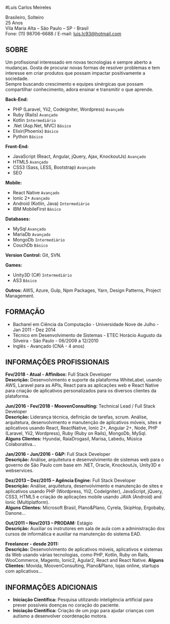 #Luís Carlos Meireles

Brasileiro, Solteiro <br/>
25 Anos<br/>
Vila Maria Alta – São Paulo – SP - Brasil<br/>
Fone: (11) 98706-6688 / E-mail: luis.lc93@hotmail.com<br/>

## SOBRE

Um profissional interessado em novas tecnologias e sempre aberto a mudanças. Gosta de procurar novas formas de resolver problemas e tem interesse em criar produtos que possam impactar positivamente a sociedade. <br/>
Sempre buscando crescimento e equipes sinérgicas que possam compartilhar conhecimento, adora ensinar e transmitir o que aprende.

**Back-End:** 
 - PHP (Laravel, Yii2, Codeigniter, Wordpress) ```Avançado```
 - Ruby (Rails) ```Avançado```
 - Kotlin ```Intermediário```
 - .Net (Asp.Net, MVC) ```Básico```
 - Elixir(Phoenix) ```Básico```
 - Python ```Básico```

**Front-End:** 
 - JavaScript (React, Angular, jQuery, Ajax, KnockoutJs) ```Avançado```
 - HTML5 ```Avançado```
 - CSS3 (Sass, LESS, Bootstrap) ```Avançado```
 - SEO

**Mobile:** 
 - React Native ```Avançado```
 - Ionic 2+ ```Avançado```
 - Android (Kotlin, Java) ```Intermediário```
 - IBM MobileFirst ```Básico```

**Databases:** 
 - MySql ```Avançado```
 - MariaDb ```Avançado```
 - MongoDb ```Intermediário```
 - CouchDb ```Básico```

**Version Control:** Git, SVN.

**Games:** 
 - Unity3D (C#) ```Intermediário```
 - AS3 ```Básico```

**Outros:** AWS, Azure, Gulp, Npm Packages, Yarn, Design Patterns, Project Management.

## FORMAÇÃO

 - Bacharel em Ciência da Computação - Universidade Nove de Julho - Jan 2011 - Dez 2014
 - Técnico em Desenvolvimento de Sistemas - ETEC Horácio Augusto da Silveira - São Paulo - 06/2009 a 12/2010
 - Inglês - Avançado (CNA - 4 anos)

## INFORMAÇÕES PROFISSIONAIS

 **Fev/2018 - Atual - Affinibox:** Full Stack Developer</br>
 **Descrição:** Desenvolvimento e suporte da plataforma WhiteLabel, usando AWS, Laravel para as APIs, React para as aplicações web e React Native para criação de aplicativos personalizados para os diversos clientes da plataforma.</br>

 **Jun/2016 - Fev/2018 - MoovenConsulting:** Technical Lead / Full Stack Developer</br>
 **Descrição:** Liderança técnica, definição de tarefas, scrum. 
 Análise, arquitetura, desenvolvimento e manutenção de aplicativos móveis, sites e aplicativos usando React, ReactNative, Ionic 2+, Angular 2+, Node, PHP (Laravel, Yii2, Wordpress), Ruby (Ruby on Rails), MongoDb, MySql.</br>
 **Alguns Clientes:** Hyundai, RaiaDrogasil, Marisa, Labedu, Música Colaborativa...

 **Jan/2016 - Jun/2016 - G&P:** Full Stack Developer</br>
 **Descrição:** Análise, arquitetura e desenvolvimento de sistemas web para o governo de São Paulo com base em .NET, Oracle, KnockoutJs, Unity3D e webservices.

 **Dez/2013 – Dez/2015 – Agência Engine:** Full Stack Developer</br>
 **Descrição:** Análise, arquitetura, desenvolvimento e manutenção de sites e aplicativos usando PHP (Wordpress, Yii2, CodeIgniter), JavaScript, jQuery, CSS3, HTML5 e criação de aplicações mobile usando JAVA (Android) and Ionic (Multiplatform).</br>
 **Alguns Clientes:** Microsoft Brasil, Plano&Plano, Cyrela, SkipHop, Ergobaby, Danone...
  
 **Out/2011 – Nov/2013 – PRODAM:** Estágio</br>
 **Descrição:** Auxiliar os instrutores em sala de aula com a administração dos cursos de informática e auxiliar na manutenção do sistema EAD.

 **Freelancer - desde 2011:**</br>
 **Descrição:** Desenvolvimento de aplicativos móveis, aplicativos e sistemas da Web usando várias tecnologias, como PHP, Kotlin, Ruby on Rails, WooCommerce, Magento, Ionic2, Agular2, React and React Native.
 **Alguns Clientes:** Movida, MoovenConsulting, Plano&Plano, lojas online, startups com aplicativos...

## INFORMAÇÕES ADICIONAIS

 - **Iniciação Científica:** Pesquisa utilizando inteligência artificial para prever possíveis doenças no coração do paciente.
 - **Iniciação Científica:** Criação de um jogo para ajudar crianças com autismo a desenvolver coordenação motora.

